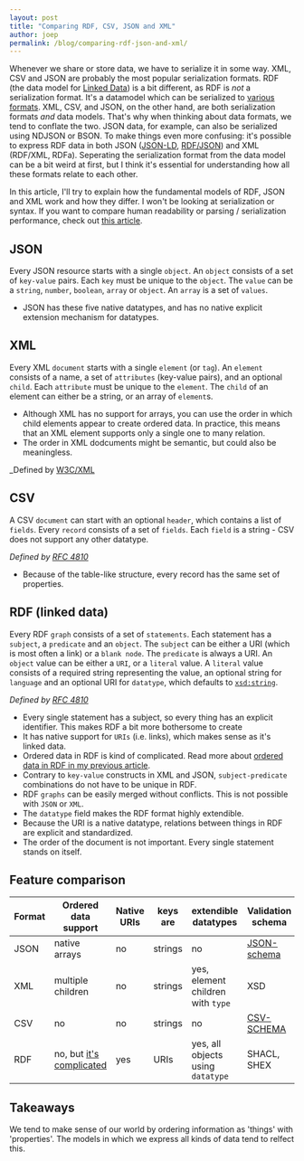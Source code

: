 ```yaml
---
layout: post
title: "Comparing RDF, CSV, JSON and XML"
author: joep
permalink: /blog/comparing-rdf-json-and-xml/
---
```


Whenever we share or store data, we have to serialize it in some way.
XML, CSV and JSON are probably the most popular serialization formats.
RDF (the data model for [Linked Data](/what-is-linked-data)) is a bit different, as RDF is _not_ a serialization format.
It's a datamodel which can be serialized to [various formats](/blog/rdf-serialization-formats).
XML, CSV, and JSON, on the other hand, are both serialization formats _and_ data models.
That's why when thinking about data formats, we tend to conflate the two.
JSON data, for example, can also be serialized using NDJSON or BSON.
To make things even more confusing: it's possible to express RDF data in both JSON ([JSON-LD](https://json-ld.org/), [RDF/JSON](https://www.w3.org/TR/rdf-json/)) and XML (RDF/XML, RDFa).
Seperating the serialization format from the data model can be a bit weird at first, but I think it's essential for understanding how all these formats relate to each other.

In this article, I'll try to explain how the fundamental models of RDF, JSON and XML work and how they differ.
I won't be looking at serialization or syntax.
If you want to compare human readability or parsing / serialization performance, check out [this article](https://blog.mbedded.ninja/programming/serialization-formats/a-comparison-of-serialization-formats/).

## JSON

Every JSON resource starts with a single `object`.
An `object` consists of a set of `key-value` pairs.
Each `key` must be unique to the `object`.
The `value` can be a `string`, `number`, `boolean`, `array` or `object`.
An `array` is a set of `values`.

- JSON has these five native datatypes, and has no native explicit extension mechanism for datatypes.

## XML

Every XML `document` starts with a single `element` (or `tag`).
An `element` consists of a name, a set of `attributes` (key-value pairs), and an optional `child`.
Each `attribute` must be unique to the `element`.
The `child` of an element can either be a string, or an array of `element`s.

- Although XML has no support for arrays, you can use the order in which child elements appear to create ordered data. In practice, this means that an XML element supports only a single one to many relation.
- The order in XML dodcuments might be semantic, but could also be meaningless.

_Defined by [W3C/XML](https://www.w3.org/TR/xml/)

## CSV

A CSV `document` can start with an optional `header`, which contains a list of `fields`.
Every `record` consists of a set of `fields`.
Each `field` is a string - CSV does not support any other datatype.

_Defined by [RFC 4810](https://tools.ietf.org/html/rfc4180)_

- Because of the table-like structure, every record has the same set of properties.

## RDF (linked data)

Every RDF `graph` consists of a set of `statements`.
Each statement has a `subject`, a `predicate` and an `object`.
The `subject` can be either a URI (which is most often a link) or a `blank node`.
The `predicate` is always a URI.
An `object` value can be either a `URI`, or a `literal` value.
A `literal` value consists of a required string representing the value, an optional string for `language` and an optional URI for `datatype`, which defaults to [`xsd:string`](https://www.w3.org/TR/xmlschema-2/#string).

_Defined by [RFC 4810](https://tools.ietf.org/html/rfc4180)_

- Every single statement has a subject, so every thing has an explicit identifier. This makes RDF a bit more bothersome to create
- It has native support for `URIs` (i.e. links), which makes sense as it's linked data.
- Ordered data in RDF is kind of complicated. Read more about [ordered data in RDF in my previous article](/blog/ordered-data-in-rdf/).
- Contrary to `key-value` constructs in XML and JSON, `subject-predicate` combinations do not have to be unique in RDF.
- RDF `graphs` can be easily merged without conflicts. This is not possible with `JSON` or `XML`.
- The `datatype` field makes the RDF format highly extendible.
- Because the URI is a native datatype, relations between things in RDF are explicit and standardized.
- The order of the document is not important. Every single statement stands on itself.

## Feature comparison

| Format | Ordered data support                                   | Native URIs | keys are | extendible datatypes              | Validation schema                                                                   |
|--------|--------------------------------------------------------|-------------|----------|-----------------------------------|-------------------------------------------------------------------------------------|
| JSON   | native arrays                                          | no          | strings  | no                                | [JSON-schema](https://github.com/json-schema-org/json-schema-spec)                  |
| XML    | multiple children                                      | no          | strings  | yes, element children with `type` | XSD                                                                                 |
| CSV    | no                                                     | no          | strings  | no                                | [CSV-SCHEMA](https://digital-preservation.github.io/csv-schema/csv-schema-1.2.html) |
| RDF    | no, but [it's complicated](/blog/ordered-data-in-rdf/) | yes         | URIs     | yes, all objects using `datatype` | SHACL, SHEX                                                                         |

## Takeaways

We tend to make sense of our world by ordering information as 'things' with 'properties'.
The models in which we express all kinds of data tend to relfect this.
